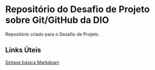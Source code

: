 # Repositório do Desafio de Projeto sobre Git/GitHub da DIO
Repositório criado para o Desafio de Projeto.

## Links Úteis

[Sintaxe básica Markdown](https://www.markdownguide.org/basic-syntax/)
